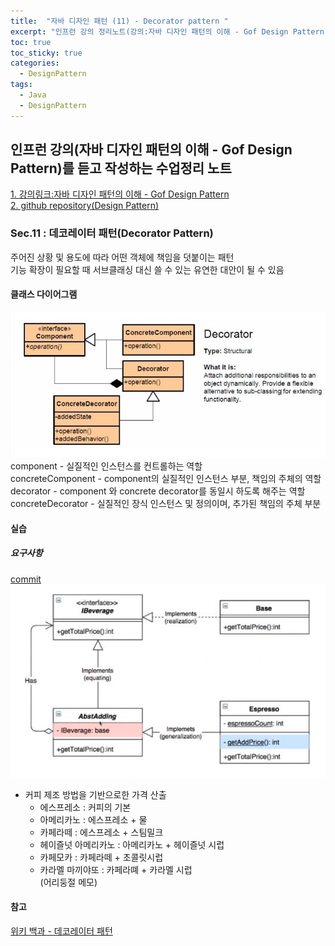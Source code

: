 ```yaml
---
title:  "자바 디자인 패턴 (11) - Decorator pattern "
excerpt: "인프런 강의 정리노트(강의:자바 디자인 패턴의 이해 - Gof Design Pattern)"
toc: true
toc_sticky: true
categories:
  - DesignPattern
tags:
  - Java
  - DesignPattern
---
```

## 인프런 강의(자바 디자인 패턴의 이해 - Gof Design Pattern)를 듣고 작성하는 수업정리 노트  
[1. 강의링크:자바 디자인 패턴의 이해 - Gof Design Pattern](https://www.inflearn.com/course/%EC%9E%90%EB%B0%94-%EB%94%94%EC%9E%90%EC%9D%B8-%ED%8C%A8%ED%84%B4)  
[2. github repository(Design Pattern)](https://github.com/hongjuzzang/DesignPattern)  


### Sec.11 : 데코레이터 패턴(Decorator Pattern)  
주어진 상황 및 용도에 따라 어떤 객체에 책임을 덧붙이는 패턴  
기능 확장이 필요할 때 서브클래싱 대신 쓸 수 있는 유연한 대안이 될 수 있음  


#### 클래스 다이어그램  
![img](/assets/images/post/200723-dcpt.jpg)  
component - 실질적인 인스턴스를 컨트롤하는 역할  
concreteComponent - component의 실질적인 인스턴스 부분, 책임의 주체의 역할  
decorator - component 와 concrete decorator를 동일시 하도록 해주는 역할  
concreteDecorator - 실질적인 장식 인스턴스 및 정의이며, 추가된 책임의 주체 부분  


#### 실습  
##### 요구사항  
[commit](https://github.com/hongjuzzang/DesignPattern/commit/f41454e70e3a8f6c36efec41c1980c09bbe238b5)  
![img](/assets/images/post/200723-dcpt1.JPG)  
* 커피 제조 방법을 기반으로한 가격 산출  
  + 에스프레소 : 커피의 기본  
  + 아메리카노 : 에스프레소 + 물  
  + 카페라떼 : 에스프레소 + 스팀밀크  
  + 헤이즐넛 아메리카노 : 아메리카노 + 헤이즐넛 시럽  
  + 카페모카 : 카페라떼 + 초콜릿시럽  
  + 카라멜 마끼야또 : 카페라뗴 + 카라멜 시럽  
(어리둥절 메모)  
#### 참고  
[위키 백과 - 데코레이터 패턴](https://ko.wikipedia.org/wiki/%EB%8D%B0%EC%BD%94%EB%A0%88%EC%9D%B4%ED%84%B0_%ED%8C%A8%ED%84%B4)  